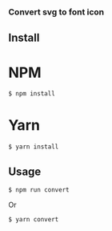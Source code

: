 ### Convert svg to font icon

## Install

# NPM
```
$ npm install
```

# Yarn
```
$ yarn install
```


## Usage

```
$ npm run convert
```

Or 

```
$ yarn convert
```